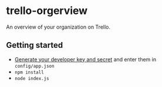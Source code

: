 # trello-orgerview

An overview of your organization on Trello.

## Getting started

* [Generate your developer key and secret][devkey] and enter them in `config/app.json`
* `npm install`
* `node index.js`

[devkey]: https://trello.com/1/appKey/generate